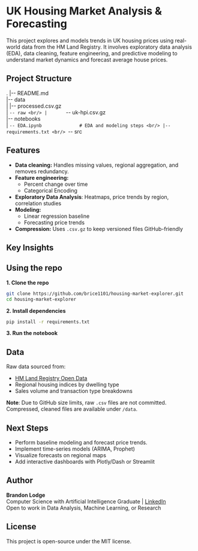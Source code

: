 # UK Housing Market Analysis & Forecasting

This project explores and models trends in UK housing prices using real-world data from the HM Land Registry. It involves exploratory data analysis (EDA), data cleaning, feature engineering, and predictive modeling to understand market dynamics and forecast average house prices.

## Project Structure

.
|-- README.md <br/>
|-- data <br/>
|   |-- processed.csv.gz <br/>
|   `-- raw <br/>
|       `-- uk-hpi.csv.gz <br/>
|-- notebooks <br/>
|   `-- EDA.ipynb              # EDA and modeling steps <br/>
|-- requirements.txt <br/>
`-- src <br/>

## Features

- **Data cleaning:** Handles missing values, regional aggregation, and removes redundancy.
- **Feature engineering:**
    - Percent change over time
    - Categorical Encoding
- **Exploratory Data Analysis**: Heatmaps, price trends by region, correlation studies
- **Modeling:**
    - Linear regression baseline
    - Forecasting price trends
- **Compression:** Uses ```.csv.gz``` to keep versioned files GitHub-friendly

## Key Insights

## Using the repo

**1. Clone the repo**

```bash
git clone https://github.com/brice1101/housing-market-explorer.git
cd housing-market-explorer
```

**2. Install dependencies**
```bash
pip install -r requirements.txt
```

**3. Run the notebook**

## Data

Raw data sourced from:
- [HM Land Registry Open Data](https://www.gov.uk/government/statistical-data-sets/uk-house-price-index-data-downloads-january-2024)
- Regional housing indices by dwelling type
- Sales volume and transaction type breakdowns

**Note**: Due to GitHub size limits, raw ```.csv``` files are not committed. Compressed, cleaned files are available under ```/data```.

## Next Steps

- Perform baseline modeling and forecast price trends.
- Implement time-series models (ARIMA, Prophet)
- Visualize forecasts on regional maps
- Add interactive dashboards with Plotly/Dash or Streamlit

## Author
**Brandon Lodge** <br/>
Computer Science with Artificial Intelligence Graduate | [LinkedIn](https://www.linkedin.com/in/brandon-lodge-6361401b8/) <br/>
Open to work in Data Analysis, Machine Learning, or Research

## License

This project is open-source under the MIT license.

